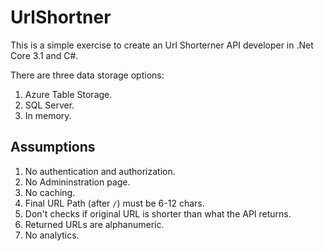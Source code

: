 # UrlShortner

This is a simple exercise to create an Url Shorterner API developer in .Net Core 3.1 and C#.

There are three data storage options:
1) Azure Table Storage.
2) SQL Server.
3) In memory.


## Assumptions

1) No authentication and authorization.
2) No Admininstration page.
3) No caching.
4) Final URL Path (after `/`) must be 6-12 chars.
5) Don't checks if original URL is shorter than what the API returns. 
6) Returned URLs are alphanumeric.
7) No analytics.

